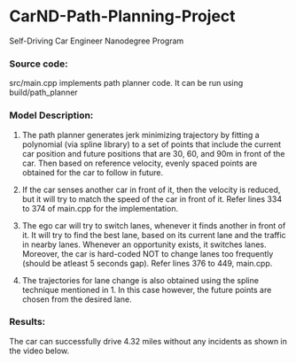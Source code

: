 # CarND-Path-Planning-Project
Self-Driving Car Engineer Nanodegree Program

### Source code:
src/main.cpp implements path planner code. It can be run using build/path_planner

### Model Description:

1) The path planner generates jerk minimizing trajectory by fitting a polynomial (via spline library) to
a set of points that include the current car position and future positions that are 30, 60, and 90m
in front of the car. Then based on reference velocity, evenly spaced points are obtained for the car
to follow in future.

2) If the car senses another car in front of it, then the velocity is reduced, but it will try to 
match the speed of the car in front of it. Refer lines 334 to 374 of main.cpp for the implementation.

3) The ego car will try to switch lanes, whenever it finds another in front of it. It will try to 
find the best lane, based on its current lane and the traffic in nearby lanes. Whenever an opportunity
exists, it switches lanes. Moreover, the car is hard-coded NOT to change lanes too frequently (should
be atleast 5 seconds gap). Refer lines 376 to 449, main.cpp.

4) The trajectories for lane change is also obtained using the spline technique mentioned in 1. 
In this case however, the future points are chosen from the desired lane.

### Results:
The car can successfully drive 4.32 miles without any incidents as shown in the video below.

